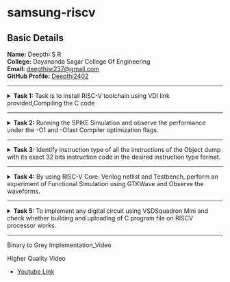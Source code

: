 <html lang="en"><body>
<h1>samsung-riscv</h1>
<h2>Basic Details</h2>
<b>Name:</b> Deepthi S R
<br>
<b>College:</b> Dayananda Sagar College Of Engineering
<br>
<b>Email:</b> <a href="mailto:deepthisr237@gmail.com">deepthisr237@gmail.com</a>
<br>
<b>GitHub Profile:</b> <a href="https://github.com/Deepthi2402">Deepthi2402</a>
<hr>
<!-- Task 1 -->
    <details>
      <p><summary>
      <b>Task 1:</b> Task is to install RISC-V toolchain using VDI link provided,Compiling the C code 
    </summary></p>
    <b>1. Compiling C code</b>
    <br><br>
    <pre><code>
    cd
    gedit summ.c
    gcc summ.c
    ./a.out</code></pre>
    <br>
    <img src="https://github.com/Deepthi2402/Samsung-riscv/blob/main/Task%201/cprog_ex1.jpg"  alt=C code>
    <br><br>
    <img src="https://github.com/Deepthi2402/Samsung-riscv/blob/main/Task%201/cprog_output.jpg"      alt=commands for c compilation>
    <br><br>
    <b>2. Object Dump and O1, Ofast Output</b>
    <br><br>
    <pre><code>
    cat summ.c
    riscv64-unknown-elf-gcc -O1 -mabi=lp64 -march=rv64i -o summ.o summ.c
    ls -ltr summ.o
    </code></pre>
    <br>
    <img src="https://github.com/Deepthi2402/Samsung-riscv/blob/main/Task%201/cmd_risc.jpg"    alt=Commands >
    <br><br>
    <pre><code>riscv64-unknown-elf-objdump -d summ.o |less</code></pre>
    <br>
    <img src="https://github.com/Deepthi2402/Samsung-riscv/blob/main/Task%201/obj_dump.jpg" alt=Object dump>
      <br>
      <br>
      <b>For O1: The number of instructions were 15</b><br><br>
    <img src="https://github.com/Deepthi2402/Samsung-riscv/blob/main/Task%201/o1_ass.jpg" alt=O1 output>
    <br><br>
    <pre><code>riscv64-unknown-elf-gcc -Ofast -mabi=lp64 -march=rv64i -o summ.o summ.c</code></pre>
    <br>
      <b>For Ofast: the number of instructions were 12</b>
      <br><br>
    <img src="https://github.com/Deepthi2402/Samsung-riscv/blob/main/Task%201/fast_ass.jpg"  alt=Ofast output>
    <br><br>
    </details>
<hr>
<!--End of Task 1-->
 <!-- Task 2 -->
     <!-- Spike for Sum1ton -->				
<details>
<p><summary>
<b>Task 2:</b> Running the SPIKE Simulation and observe the performance under the -O1 and -Ofast Compiler optimization flags.
</summary></p>
<details>
<p><summary>1. Sum of Integers from 1 to n</summary></p>
<b>Debugging sum.o for O1</b>
<pre><code>riscv64-unknown-elf-gcc -O1 -mabi=lp64 -march=rv64i -o sum.o sum.c
ls -ltr sum.o
spike pk sum.o
spike -d pk sum.o</code></pre>
<b>O1 assembly output</b>
<pre>0000000000010184 &lt;main&gt;:
   10184:       ff010113                addi    sp,sp,-16
   10188:       00113423                sd      ra,8(sp)
   1018c:       04600793                li      a5,70
   10190:       fff7879b                addiw   a5,a5,-1
   10194:       fe079ee3                bnez    a5,10190 &lt;main+0xc&gt;
   10198:       00001637                lui     a2,0x1
   1019c:       96f60613                addi    a2,a2,-1681 # 96f &lt;register_fini-0xf741&gt;
   101a0:       04500593                li      a1,69
   101a4:       00021537                lui     a0,0x21
   101a8:       19050513                addi    a0,a0,400 # 21190 &lt;__clzdi2+0x48&gt;
   101ac:       26c000ef                jal     ra,10418 &lt;printf&gt;
   101b0:       00000513                li      a0,0
   101b4:       00813083                ld      ra,8(sp)
   101b8:       01010113                addi    sp,sp,16
   101bc:       00008067                ret
</pre>
<p>15 instructions for O1</p>
<br>
<img src="https://github.com/Deepthi2402/Samsung-riscv/blob/main/Task%202/O1_spike_sum.png" alt=debugging O1>
<br><br>
<b>Debugging sum.o for Ofast</b>
<pre><code>riscv64-unknown-elf-gcc -Ofast -mabi=lp64 -march=rv64i -o sum.o sum.c
spike pk sum.o
spike -d pk sum.o</code></pre>
<b>Ofast assembly output</b>
<pre>00000000000100b0 &lt;main&gt;:
   100b0:       00001637                lui     a2,0x1
   100b4:       00021537                lui     a0,0x21
   100b8:       ff010113                addi    sp,sp,-16
   100bc:       96f60613                addi    a2,a2,-1681 # 96f &lt;main-0xf741&gt;
   100c0:       04500593                li      a1,69
   100c4:       18050513                addi    a0,a0,384 # 21180 &lt;__clzdi2+0x44&gt;
   100c8:       00113423                sd      ra,8(sp)
   100cc:       340000ef                jal     ra,1040c &lt;printf&gt;
   100d0:       00813083                ld      ra,8(sp)
   100d4:       00000513                li      a0,0
   100d8:       01010113                addi    sp,sp,16
   100dc:       00008067                ret
</pre>
<p>12 instructions for Ofast</p>
<br>
<img src="https://github.com/Deepthi2402/Samsung-riscv/blob/main/Task%202/Ofast_spike_sum.png",alt="debugging Ofast">
</details>	   
                                             <!-- Spike for EvenOdd -->	   
<details>
<p><summary>2. Even Odd detector</summary></p>
<b>Compiling Evenodd C program</b>
<pre><code>gedit odd.c
gcc odd.c
./a.out</code></pre>
<pre>#include  &lt;stdio.h&gt;
int main() {
    int number;
    printf("Enter an integer: ");
    scanf("%d", &amp;number);
    if (number % 2 == 0) {
        printf("%d is an even number.\n", number);
    } else {
        printf("%d is an odd number.\n", number);
    }
return 0;
}
</pre>
<br><br>
<img src="https://github.com/Deepthi2402/Samsung-riscv/blob/main/Task%202/c%20langauge_odd.png",alt="odd Compilation">
<br><br>
<b>Debugging odd.o for O1</b>
<pre><code>riscv64-unknown-elf-gcc -O1 -mabi=lp64 -march=rv64i -o odd.o odd.c
spike pk odd.o
spike -d pk odd.o</code></pre>
<b>O1 assembly output</b>
<pre>10184:       fe010113                addi    sp,sp,-32
   10188:       00113c23                sd      ra,24(sp)
   1018c:       0002b537                lui     a0,0x2b
   10190:       c3050513                addi    a0,a0,-976 # 2ac30 &lt;__clzdi2+0x44&gt;
   10194:       2a4000ef                jal     ra,10438 &lt;printf&gt;
   10198:       00c10593                addi    a1,sp,12
   1019c:       0002b537                lui     a0,0x2b
   101a0:       c4850513                addi    a0,a0,-952 # 2ac48 &lt;__clzdi2+0x5c&gt;
   101a4:       2e8000ef                jal     ra,1048c &lt;scanf&gt;
   101a8:       00c12583                lw      a1,12(sp)
   101ac:       0015f793                andi    a5,a1,1
   101b0:       02079063                bnez    a5,101d0 &lt;main+0x4c&gt;
   101b4:       0002b537                lui     a0,0x2b
   101b8:       c5050513                addi    a0,a0,-944 # 2ac50 &lt;__clzdi2+0x64&gt;
   101bc:       27c000ef                jal     ra,10438 &lt;printf&gt;
   101c0:       00000513                li      a0,0
   101c4:       01813083                ld      ra,24(sp)
   101c8:       02010113                addi    sp,sp,32
   101cc:       00008067                ret
   101d0:       0002b537                lui     a0,0x2b
   101d4:       c6850513                addi    a0,a0,-920 # 2ac68 &lt;__clzdi2+0x7c&gt;
   101d8:       260000ef                jal     ra,10438 &lt;printf&gt;
   101dc:       fe5ff06f                j       101c0 &lt;main+0x3c&gt;
</pre>
<p>23 instructions for O1</p>
<br>
<img src="https://github.com/Deepthi2402/Samsung-riscv/blob/main/Task%202/O1_spike_odd.png",alt="Debug O1">
<br><br>
<b>Debugging odd.o for Ofast</b>
<pre><code>riscv64-unknown-elf-gcc -Ofast -mabi=lp64 -march=rv64i -o odd.o odd.c
spike pk odd.o
spike -d pk odd.o</code></pre>
<b>Ofast assembly output</b>  
<pre>100b0:       0002b537                lui     a0,0x2b
   100b4:       fe010113                addi    sp,sp,-32
   100b8:       c3050513                addi    a0,a0,-976 # 2ac30 &lt;__clzdi2+0x44&gt;
   100bc:       00113c23                sd      ra,24(sp)
   100c0:       378000ef                jal     ra,10438 &lt;printf&gt;
   100c4:       0002b537                lui     a0,0x2b
   100c8:       00c10593                addi    a1,sp,12
   100cc:       c4850513                addi    a0,a0,-952 # 2ac48 &lt;__clzdi2+0x5c&gt;
   100d0:       3bc000ef                jal     ra,1048c &lt;scanf&gt;
   100d4:       00c12583                lw      a1,12(sp)
   100d8:       0015f793                andi    a5,a1,1
   100dc:       02079063                bnez    a5,100fc &lt;main+0x4c&gt;
   100e0:       0002b537                lui     a0,0x2b
   100e4:       c5050513                addi    a0,a0,-944 # 2ac50 &lt;__clzdi2+0x64&gt;
   100e8:       350000ef                jal     ra,10438 &lt;printf&gt;
   100ec:       01813083                ld      ra,24(sp)
   100f0:       00000513                li      a0,0
   100f4:       02010113                addi    sp,sp,32
   100f8:       00008067                ret
   100fc:       0002b537                lui     a0,0x2b
   10100:       c6850513                addi    a0,a0,-920 # 2ac68 &lt;__clzdi2+0x7c&gt;
   10104:       334000ef                jal     ra,10438 &lt;printf&gt;
   10108:       fe5ff06f                j       100ec &lt;main+0x3c&gt;
</pre>
<p>23 instructions for Ofast</p>
<br>
<img src="https://github.com/Deepthi2402/Samsung-riscv/blob/main/Task%202/Ofast_spike_odd.png",alt=Ofast debug>
<br><br>
</details>
</details>
<hr>   
                                              <!--End of Task 2-->
 <!-- Task 3 -->   
<details>
	<summary>
		<b>Task 3:</b> Identify instruction type of all the instructions of the Object dump with its exact 32 bits instruction code in the desired instruction type format.
	</summary><br>
<details>
	<p><summary>
		RISC-V Instruction Formats
	</summary></p>
<!-- Explaination -->
	
<h2>Instruction Types and Fields</h2>

<p> The RISC-V instructions are categorized into types based on their filed organization.Each type has specific fields like opcode,funct3,funct4,immediate values and register numbers. The types include:</p>

<b>&nbsp;&nbsp;&nbsp;&nbsp;&#183; R-Type:</b> Register Type <br>
<b>&nbsp;&nbsp;&nbsp;&nbsp;&#183; I-Type:</b> Immediate Type <br>
<b>&nbsp;&nbsp;&nbsp;&nbsp;&#183; S-Type:</b> Store Type <br>
<b>&nbsp;&nbsp;&nbsp;&nbsp;&#183; B-Type:</b> Branch Type <br>
<b>&nbsp;&nbsp;&nbsp;&nbsp;&#183; U-Type:</b> Upper Immediate Type <br>
<b>&nbsp;&nbsp;&nbsp;&nbsp;&#183; J-Type:</b> Jump Type <br>

<!-- R-Type -->

<h3>RISCV R-Type Instructions</h3>

<p>R-type instructions are used for operations that involve only registers. These instructions typically perform arithmetic, logical, and shift operations.</p>

<b>Format:</b><br>

<pre>
+----------------------------------------------------------------------------------------------------------------------------------+
  funct7[31:25](7-bits) | rs2[24:20](5-bits) | rs1[19:15](5-bits) | funct3[14:12](3-bits) | rd[11:7](5-bits) | opcode[6:0](7-bits)
+----------------------------------------------------------------------------------------------------------------------------------+
</pre>

<b>&nbsp;&nbsp;&nbsp;&nbsp;&#183; funct7:</b> Further specifies the operation.<br>
<b>&nbsp;&nbsp;&nbsp;&nbsp;&#183; rs2:</b> Second source register.<br>
<b>&nbsp;&nbsp;&nbsp;&nbsp;&#183; rs1:</b> First source register.<br>
<b>&nbsp;&nbsp;&nbsp;&nbsp;&#183; funct3:</b> Further specifies the operation.<br>
<b>&nbsp;&nbsp;&nbsp;&nbsp;&#183; rd:</b> Destination register.<br>
<b>&nbsp;&nbsp;&nbsp;&nbsp;&#183; opcode:</b> Specifies the operation.<br>

<!-- I-Type -->

<h3>RISCV I-Type Instructions</h3>

<p>I-Type instructions cover various operations, including immediate arithmetic, load operations, and certain control flow instructions.</p>

<b>Format:</b><br>

<pre>
+----------------------------------------------------------------------------------------------------------+
  imm[31:20](12-bits) | rs1[19:15](5-bits) | funct3[14:12](3-bits) | rd[11:7](5-bits) | opcode[6:0](7-bits)
+----------------------------------------------------------------------------------------------------------+
</pre>

<b>&nbsp;&nbsp;&nbsp;&nbsp;&#183; imm:</b> Immediate Value.<br>
<b>&nbsp;&nbsp;&nbsp;&nbsp;&#183; rs1:</b> First source register.<br>
<b>&nbsp;&nbsp;&nbsp;&nbsp;&#183; funct3:</b> Further specifies the operation.<br>
<b>&nbsp;&nbsp;&nbsp;&nbsp;&#183; rd:</b> Destination register.<br>
<b>&nbsp;&nbsp;&nbsp;&nbsp;&#183; opcode:</b> Specifies the operation.<br>

<!-- S-Type -->

<h3>RISCV S-Type Instructions</h3>

<p>S-type instructions are essential for accessing and manipulating data in memory.Used to store data from a register to memory.</p>

<b>Format:</b><br>

<pre>
+--------------------------------------------------------------------------------------------------------------------------------------------+
  imm[31:25](11:5)(7-bits) | rs2[24:20](5-bits) | rs1[19:15](5-bits) | funct3[14:12](3-bits) | imm[11:7](4:0)(5-bits) | opcode[6:0](7-bits)
+--------------------------------------------------------------------------------------------------------------------------------------------+
</pre>

<b>&nbsp;&nbsp;&nbsp;&nbsp;&#183; imm:</b> Immediate Value( split into imm[11:5] and imm[4:0]).<br>
<b>&nbsp;&nbsp;&nbsp;&nbsp;&#183; rs2:</b> Second source register.<br>
<b>&nbsp;&nbsp;&nbsp;&nbsp;&#183; rs1:</b> First source register.<br>
<b>&nbsp;&nbsp;&nbsp;&nbsp;&#183; funct3:</b> Further specifies the operation.<br>
<b>&nbsp;&nbsp;&nbsp;&nbsp;&#183; opcode:</b> Specifies the operation.<br>

<!-- B-Type -->
      
<h3>RISCV B-Type Instructions</h3>

<p>B-type instructions are crucial for implementing control flow in programs, enabling conditional execution of code blocks.Used for conditional branches, which alter the program flow based on a comparison of register values.</p>

<b>Format:</b><br>

<pre>
+---------------------------------------------------------------------------------------------------------------------------------------------------------------------------------------+
  imm[31](12)(1-bit) | imm[30:25](10:5)(6-bits) | rs2[24:20](5-bits) | rs1[19:15](5-bits) | funct3[14:12](3-bits) | imm[11:8](4:1)(4-bits) | imm[7](11)(1-bit) | opcode[6:0](7-bits)
+---------------------------------------------------------------------------------------------------------------------------------------------------------------------------------------+
</pre>

<b>&nbsp;&nbsp;&nbsp;&nbsp;&#183; imm:</b> Immediate Value( split into imm[12], imm[10:5], imm[4:1] and imm[11]).<br>
<b>&nbsp;&nbsp;&nbsp;&nbsp;&#183; rs2:</b> Second source register.<br>
<b>&nbsp;&nbsp;&nbsp;&nbsp;&#183; rs1:</b> First source register.<br>
<b>&nbsp;&nbsp;&nbsp;&nbsp;&#183; funct3:</b> Further specifies the operation.<br>
<b>&nbsp;&nbsp;&nbsp;&nbsp;&#183; opcode:</b> Specifies the operation.<br>

<!-- U-Type -->

<h3>RISCV U-Type Instructions</h3>

<p>U-Type instructions are used for operations like loading upper immediate (LUI) and adding upper immediate to PC (AUIPC).</p>

<b>Format:</b><br>

<pre>
+----------------------------------------------------------------------------------------------------------+
                  imm[31:12](20-bits)                |    rd[11:7](5-bits)      |     opcode[6:0](7-bits)
+----------------------------------------------------------------------------------------------------------+
</pre>

<b>&nbsp;&nbsp;&nbsp;&nbsp;&#183; imm:</b> Upper 20 bits of the immediate value.<br>
<b>&nbsp;&nbsp;&nbsp;&nbsp;&#183; rd:</b> Destination register.<br>
<b>&nbsp;&nbsp;&nbsp;&nbsp;&#183; opcode:</b> Specifies the operation.<br>

<!-- J-Type -->
      
<h3>RISCV J-Type Instructions</h3>

<p>J-type instructions in RISC-V are primarily used for unconditional jumps to specific target addresses within the program.They play a crucial role in controlling the flow of execution by transferring control to a different part of the code.</p>

<b>Format:</b><br>

<pre>
+---------------------------------------------------------------------------------------------------------------------------------------------------------------------------------------+
  imm[31](20)(1-bit) | imm[30:21](10:1)(10-bits) | imm[20](11)(1-bit) | imm[19:12](19:12)(8-bits) | rd[11:7](5-bits) | opcode[6:0](7-bits)
+---------------------------------------------------------------------------------------------------------------------------------------------------------------------------------------+
</pre>

<b>&nbsp;&nbsp;&nbsp;&nbsp;&#183; imm:</b> Immediate Value( split into imm[20], imm[10:1], imm[11] and imm[19:12]).<br>
<b>&nbsp;&nbsp;&nbsp;&nbsp;&#183; rd:</b> Destination register.<br>
<b>&nbsp;&nbsp;&nbsp;&nbsp;&#183; opcode:</b> Specifies the operation.<br>
</details>
<!-- Machine Codes -->
<details>
	     <p><summary>
		     Machine Codes for Different Instructions
	     </summary></p>
<h3>Machine Codes:</h3>

<pre>0000000000010184 &ltmain&gt:
   10184:       fd010113                addi    sp,sp,-48
   10188:       02113423                sd      ra,40(sp)
   1018c:       02813023                sd      s0,32(sp)
   10190:       00913c23                sd      s1,24(sp)
   10194:       01213823                sd      s2,16(sp)
   10198:       01313423                sd      s3,8(sp)
   1019c:       00300993                li      s3,3
   101a0:       00000493                li      s1,0
   101a4:       27b00913                li      s2,635
   101a8:       0024941b                slliw   s0,s1,0x2
   101ac:       0094043b                addw    s0,s0,s1
   101b0:       0014141b                slliw   s0,s0,0x1
   101b4:       00a00593                li      a1,10
   101b8:       00090513                mv      a0,s2
   101bc:       130000ef                jal     ra,102ec &lt;__moddi3&gt;
   101c0:       008504bb                addw    s1,a0,s0
   101c4:       00a00593                li      a1,10
   101c8:       00090513                mv      a0,s2
   101cc:       09c000ef                jal     ra,10268 &lt;__divdi3&gt;
   101d0:       0005091b                sext.w  s2,a0
   101d4:       fff9899b                addiw   s3,s3,-1
   101d8:       fc0998e3                bnez    s3,101a8 &lt;main+0x24&gt;
   101dc:       27b00793                li      a5,635conver
   101e0:       02f48a63                beq     s1,a5,10214 &lt;main+0x90&gt;
   101e4:       27b00593                li      a1,635
   101e8:       00021537                lui     a0,0x21
   101ec:       20850513                addi    a0,a0,520 # 21208 &lt;__clzdi2+0x58&gt;
   101f0:       390000ef                jal     ra,10580 &lt;printf&gt;
   101f4:       00000513                li      a0,0
   101f8:       02813083                ld      ra,40(sp)
   101fc:       02013403                ld      s0,32(sp)
   10200:       01813483                ld      s1,24(sp)
   10204:       01013903                ld      s2,16(sp)
   10208:       00813983                ld      s3,8(sp)
   1020c:       03010113                addi    sp,sp,48
   10210:       00008067                ret
   10214:       27b00593                li      a1,635
   10218:       00021537                lui     a0,0x21
   1021c:       1f050513                addi    a0,a0,496 # 211f0 &lt;__clzdi2+0x40&gt;
   10220:       360000ef                jal     ra,10580 &lt;printf&gt;
   10224:       fd1ff06f                j       101f4 &lt;main+0x70&gt;
</pre>

<!-- 1 -->

<h3>1. Machine code for <code>addi sp, sp, -48</code></h3>
<b>&nbsp;&nbsp;Instruction: </b><code>addi sp, sp, -48</code>  <br><br>
	<b>&nbsp;&nbsp;&nbsp;&nbsp;&#183; Opcode: </b>0010011 (7 bits) <br>
	<b>&nbsp;&nbsp;&nbsp;&nbsp;&#183; Immediate: </b>-48 (12 bits,two's complement) <br>
	<b>&nbsp;&nbsp;&nbsp;&nbsp;&#183; Source Register(rs1): </b>sp (x2,5 bits) <br>
	<b>&nbsp;&nbsp;&nbsp;&nbsp;&#183; Destination Register(rd): </b>sp (x2,5 bits) <br>
	<b>&nbsp;&nbsp;&nbsp;&nbsp;&#183; Function(funct3): </b>000 (3 bits) <br><br>
<b>&nbsp;&nbsp;Breakdown:</b><br><br>
	<b>&nbsp;&nbsp;&nbsp;&nbsp;&#183; Immediate(-48): </b><code>111111010000</code> <br>
	<b>&nbsp;&nbsp;&nbsp;&nbsp;&#183; rs1(sp=x2): </b><code>00010</code> <br>
	<b>&nbsp;&nbsp;&nbsp;&nbsp;&#183; funct3: </b><code>000</code> <br>
	<b>&nbsp;&nbsp;&nbsp;&nbsp;&#183; rd(sp=x2): </b><code>00010</code> <br>
	<b>&nbsp;&nbsp;&nbsp;&nbsp;&#183; Opcode: </b><code>0010011</code> <br><br>
<pre><code>10184:       fd010113          addi  sp, sp, -48</code></pre>
	   
<table>
	<tr>
		<th>Immediate (12 bits)</th>
		<th>rs1 (5 bits)</th>
		<th>funct3 (3 bits)</th>
		<th>rd (5 bits)</th>
		<th>Opcode (7 bits)</th>
	</tr>
	<tr>
		<td>111111010000</td>
		<td>00010</td>
		<td>000</td>
		<td>00010</td>
		<td>0010011</td>
	</tr>
</table>

<!-- 2 -->

<h3>2. Machine code for <code>sd ra, 40(sp)</code></h3>
<b>&nbsp;&nbsp;Instruction: </b><code>sd ra, 40(sp)</code>  <br><br>
	<b>&nbsp;&nbsp;&nbsp;&nbsp;&#183; Opcode: </b>0100011 (7 bits) <br>
	<b>&nbsp;&nbsp;&nbsp;&nbsp;&#183; Immediate: </b>40 (12 bits split into imm[11:5] and imm[4:0]) <br>
	<b>&nbsp;&nbsp;&nbsp;&nbsp;&#183; Base Register(rs1): </b>sp (x2,5 bits) <br>
	<b>&nbsp;&nbsp;&nbsp;&nbsp;&#183; Source Register(rd): </b>ra (x1,5 bits) <br>
	<b>&nbsp;&nbsp;&nbsp;&nbsp;&#183; Function(funct3): </b>011 (3 bits) <br><br>
<b>&nbsp;&nbsp;Breakdown:</b><br><br>
	<b>&nbsp;&nbsp;&nbsp;&nbsp;&#183; Immediate(40): </b><code>000000101000 </code>(Split into imm[11:5]=<code>0000001</code> and 		imm[4:0]=<code>01000 </code>)<br>
	<b>&nbsp;&nbsp;&nbsp;&nbsp;&#183; rs1(sp=x2): </b><code>00010</code> <br>
	<b>&nbsp;&nbsp;&nbsp;&nbsp;&#183; funct3: </b><code>011</code> <br>
	<b>&nbsp;&nbsp;&nbsp;&nbsp;&#183; rs2(ra=x1): </b><code>00001</code> <br>
	<b>&nbsp;&nbsp;&nbsp;&nbsp;&#183; Opcode: </b><code>0100011</code> <br><br>
 <b>&nbsp;&nbsp;Binary Representation:</b><br><br>
 	<b>&nbsp;&nbsp;&nbsp;&nbsp;&#183; imm[11:5] (7 bits): </b><code>0000001</code><br>
  	<b>&nbsp;&nbsp;&nbsp;&nbsp;&#183; rs2 (5 bits): </b><code>00001</code><br>
   	<b>&nbsp;&nbsp;&nbsp;&nbsp;&#183; rs1 (5 bits): </b><code>00010</code><br>
    	<b>&nbsp;&nbsp;&nbsp;&nbsp;&#183; funct3 (3 bits): </b><code>011</code><br>
     	<b>&nbsp;&nbsp;&nbsp;&nbsp;&#183; imm[4:0] (5 bits): </b><code>01000</code><br>
      	<b>&nbsp;&nbsp;&nbsp;&nbsp;&#183; opcode (7 bits): </b><code>0100011</code><br><br>
<pre><code>10188:       02113423        sd   ra, 40(sp)</code></pre>
	   
<table>
	<tr>
		<th>Imm[11:5] (7 bits)</th>
		<th>rs2 (5 bits)</th>
		<th>rs1 (5 bits)</th>
		<th>funct3 (3 bits)</th>
		<th>imm[4:0] (5 bits)</th>
		<th>Opcode (7 bits)</th>
	</tr>
	<tr>
		<td>0000001</td>
		<td>00001</td>
		<td>00010</td>
		<td>011</td>
		<td>01000</td>
		<td>0100011</td>
	</tr>
</table>

<!-- 3 -->

<h3>3. Machine code for <code>sd s0, 32(sp)</code></h3>
<b>&nbsp;&nbsp;Instruction: </b><code>sd s0, 32(sp)</code>  <br><br>
	<b>&nbsp;&nbsp;&nbsp;&nbsp;&#183; Opcode: </b>0100011 (7 bits) <br>
	<b>&nbsp;&nbsp;&nbsp;&nbsp;&#183; Immediate: </b>32 (12 bits split into imm[11:5] and imm[4:0]) <br>
	<b>&nbsp;&nbsp;&nbsp;&nbsp;&#183; Base Register(rs1): </b>sp (x2,5 bits) <br>
	<b>&nbsp;&nbsp;&nbsp;&nbsp;&#183; Source Register(rd): </b>s0 (x8,5 bits) <br>
	<b>&nbsp;&nbsp;&nbsp;&nbsp;&#183; Function(funct3): </b>011 (3 bits) <br><br>
<b>&nbsp;&nbsp;Breakdown:</b><br><br>
	<b>&nbsp;&nbsp;&nbsp;&nbsp;&#183; Immediate(32): </b><code>000000100000 </code>(Split into imm[11:5]=<code>0000001</code> and 		imm[4:0]=<code>00000</code>)<br>
	<b>&nbsp;&nbsp;&nbsp;&nbsp;&#183; rs1(sp=x2): </b><code>00010</code> <br>
	<b>&nbsp;&nbsp;&nbsp;&nbsp;&#183; funct3: </b><code>011</code> <br>
	<b>&nbsp;&nbsp;&nbsp;&nbsp;&#183; rs2(s0=x8): </b><code>01000</code> <br>
	<b>&nbsp;&nbsp;&nbsp;&nbsp;&#183; Opcode: </b><code>0100011</code> <br><br>
 <b>&nbsp;&nbsp;Binary Representation:</b><br><br>
 	<b>&nbsp;&nbsp;&nbsp;&nbsp;&#183; imm[11:5] (7 bits): </b><code>0000001</code><br>
  	<b>&nbsp;&nbsp;&nbsp;&nbsp;&#183; rs2 (5 bits): </b><code>01000</code><br>
   	<b>&nbsp;&nbsp;&nbsp;&nbsp;&#183; rs1 (5 bits): </b><code>00010</code><br>
    	<b>&nbsp;&nbsp;&nbsp;&nbsp;&#183; funct3 (3 bits): </b><code>011</code><br>
     	<b>&nbsp;&nbsp;&nbsp;&nbsp;&#183; imm[4:0] (5 bits): </b><code>00000</code><br>
      	<b>&nbsp;&nbsp;&nbsp;&nbsp;&#183; opcode (7 bits): </b><code>0100011</code><br><br>
<pre><code>1018c:       02813023           sd     s0, 32(sp)</code></pre>
	   
<table>
	<tr>
		<th>Imm[11:5] (7 bits)</th>
		<th>rs2 (5 bits)</th>
		<th>rs1 (5 bits)</th>
		<th>funct3 (3 bits)</th>
		<th>imm[4:0] (5 bits)</th>
		<th>Opcode (7 bits)</th>
	</tr>
	<tr>
		<td>0000001</td>
		<td>01000</td>
		<td>00010</td>
		<td>011</td>
		<td>00000</td>
		<td>0100011</td>
	</tr>
</table>

<!-- 4 -->

<h3>4. Machine code for <code>sd s3, 8(sp)</code></h3>
<b>&nbsp;&nbsp;Instruction: </b><code>sd s3, 8(sp)</code>  <br><br>
	<b>&nbsp;&nbsp;&nbsp;&nbsp;&#183; Opcode: </b>0100011 (7 bits) <br>
	<b>&nbsp;&nbsp;&nbsp;&nbsp;&#183; Immediate: </b>8 (12 bits split into imm[11:5] and imm[4:0]) <br>
	<b>&nbsp;&nbsp;&nbsp;&nbsp;&#183; Base Register(rs1): </b>sp (x2,5 bits) <br>
	<b>&nbsp;&nbsp;&nbsp;&nbsp;&#183; Source Register(rd): </b>s3 (x19,5 bits) <br>
	<b>&nbsp;&nbsp;&nbsp;&nbsp;&#183; Function(funct3): </b>011 (3 bits) <br><br>
<b>&nbsp;&nbsp;Breakdown:</b><br><br>
	<b>&nbsp;&nbsp;&nbsp;&nbsp;&#183; Immediate(8): </b><code>000000001000 </code>(Split into imm[11:5]=<code>0000000</code> and 		imm[4:0]=<code>01000</code>)<br>
	<b>&nbsp;&nbsp;&nbsp;&nbsp;&#183; rs1(sp=x2): </b><code>00010</code> <br>
	<b>&nbsp;&nbsp;&nbsp;&nbsp;&#183; funct3: </b><code>011</code> <br>
	<b>&nbsp;&nbsp;&nbsp;&nbsp;&#183; rs2(s3=x19): </b><code>10011</code> <br>
	<b>&nbsp;&nbsp;&nbsp;&nbsp;&#183; Opcode: </b><code>0100011</code> <br><br>
 <b>&nbsp;&nbsp;Binary Representation:</b><br><br>
 	<b>&nbsp;&nbsp;&nbsp;&nbsp;&#183; imm[11:5] (7 bits): </b><code>0000000</code><br>
  	<b>&nbsp;&nbsp;&nbsp;&nbsp;&#183; rs2 (5 bits): </b><code>10011</code><br>
   	<b>&nbsp;&nbsp;&nbsp;&nbsp;&#183; rs1 (5 bits): </b><code>00010</code><br>
    	<b>&nbsp;&nbsp;&nbsp;&nbsp;&#183; funct3 (3 bits): </b><code>011</code><br>
     	<b>&nbsp;&nbsp;&nbsp;&nbsp;&#183; imm[4:0] (5 bits): </b><code>01000</code><br>
      	<b>&nbsp;&nbsp;&nbsp;&nbsp;&#183; opcode (7 bits): </b><code>0100011</code><br><br>
<pre><code>10198:       01313423           sd    s3, 8(sp)</code></pre>
	   
<table>
	<tr>
		<th>Imm[11:5] (7 bits)</th>
		<th>rs2 (5 bits)</th>
		<th>rs1 (5 bits)</th>
		<th>funct3 (3 bits)</th>
		<th>imm[4:0] (5 bits)</th>
		<th>Opcode (7 bits)</th>
	</tr>
	<tr>
		<td>0000000</td>
		<td>10011</td>
		<td>00010</td>
		<td>011</td>
		<td>01000</td>
		<td>0100011</td>
	</tr>
</table>

<!-- 5 -->

<h3>5. Machine code for <code>li s3, 3</code></h3>
<b>&nbsp;&nbsp;Instruction: </b><code>li s3, 3</code>  <br><br>
	<b>&nbsp;&nbsp;&nbsp;&nbsp;&#183; Opcode: </b>0010011 (7 bits) <br>
	<b>&nbsp;&nbsp;&nbsp;&nbsp;&#183; Immediate: </b>1 (12 bits) <br>
	<b>&nbsp;&nbsp;&nbsp;&nbsp;&#183; Source Register(rs1): </b>zero (x0,5 bits) <br>
	<b>&nbsp;&nbsp;&nbsp;&nbsp;&#183; Destination Register(rd): </b>s3 (x19,5 bits) <br>
	<b>&nbsp;&nbsp;&nbsp;&nbsp;&#183; Function(funct3): </b>000 (3 bits) <br><br>
<b>&nbsp;&nbsp;Breakdown:</b><br><br>
	<b>&nbsp;&nbsp;&nbsp;&nbsp;&#183; Immediate(3): </b><code>000000000011</code> <br>
	<b>&nbsp;&nbsp;&nbsp;&nbsp;&#183; rs1(zero=x0): </b><code>00000</code> <br>
	<b>&nbsp;&nbsp;&nbsp;&nbsp;&#183; funct3: </b><code>000</code> <br>
	<b>&nbsp;&nbsp;&nbsp;&nbsp;&#183; rd(s3=x19): </b><code>10011</code> <br>
	<b>&nbsp;&nbsp;&nbsp;&nbsp;&#183; Opcode: </b><code>0010011</code> <br><br>
<pre><code>1019c:       00300993          li    s3, 3</code></pre>
	   
<table>
	<tr>
		<th>Immediate (12 bits)</th>
		<th>rs1 (5 bits)</th>
		<th>funct3 (3 bits)</th>
		<th>rd (5 bits)</th>
		<th>Opcode (7 bits)</th>
	</tr>
	<tr>
		<td>000000000011</td>
		<td>00000</td>
		<td>000</td>
		<td>10011</td>
		<td>0010011</td>
	</tr>
</table>

<!-- 6 -->

<h3>6. Machine code for <code>li a1, 635</code></h3>
<b>&nbsp;&nbsp;Instruction: </b><code>li a1, 635</code>  <br><br>
	<b>&nbsp;&nbsp;&nbsp;&nbsp;&#183; Opcode: </b>0010011 (7 bits) <br>
	<b>&nbsp;&nbsp;&nbsp;&nbsp;&#183; Immediate: </b>635 (12 bits) <br>
	<b>&nbsp;&nbsp;&nbsp;&nbsp;&#183; Source Register(rs1): </b>zero (x0,5 bits) <br>
	<b>&nbsp;&nbsp;&nbsp;&nbsp;&#183; Destination Register(rd): </b>a1 (x11,5 bits) <br>
	<b>&nbsp;&nbsp;&nbsp;&nbsp;&#183; Function(funct3): </b>000 (3 bits) <br><br>
<b>&nbsp;&nbsp;Breakdown:</b><br><br>
	<b>&nbsp;&nbsp;&nbsp;&nbsp;&#183; Immediate(1): </b><code>001001111011</code> <br>
	<b>&nbsp;&nbsp;&nbsp;&nbsp;&#183; rs1(zero=x0): </b><code>00000</code> <br>
	<b>&nbsp;&nbsp;&nbsp;&nbsp;&#183; funct3: </b><code>000</code> <br>
	<b>&nbsp;&nbsp;&nbsp;&nbsp;&#183; rd(a1=x11): </b><code>01011</code> <br>
	<b>&nbsp;&nbsp;&nbsp;&nbsp;&#183; Opcode: </b><code>0010011</code> <br><br>
<pre><code>101e4:       27b00593             li    a1,635</code></pre>
	   
<table>
	<tr>
		<th>Immediate (12 bits)</th>
		<th>rs1 (5 bits)</th>
		<th>funct3 (3 bits)</th>
		<th>rd (5 bits)</th>
		<th>Opcode (7 bits)</th>
	</tr>
	<tr>
		<td>001001111011</td>
		<td>00000</td>
		<td>000</td>
		<td>01011</td>
		<td>0010011</td>
	</tr>
</table>

<!-- 7 -->

<h3>7. Machine code for <code>addi sp, sp, 48</code></h3>
<b>&nbsp;&nbsp;Instruction: </b><code>addi sp, sp, 48</code>  <br><br>
	<b>&nbsp;&nbsp;&nbsp;&nbsp;&#183; Opcode: </b>0010011 (7 bits) <br>
	<b>&nbsp;&nbsp;&nbsp;&nbsp;&#183; Immediate: </b>-48 (12 bits,two's complement) <br>
	<b>&nbsp;&nbsp;&nbsp;&nbsp;&#183; Source Register(rs1): </b>sp (x2,5 bits) <br>
	<b>&nbsp;&nbsp;&nbsp;&nbsp;&#183; Destination Register(rd): </b>sp (x2,5 bits) <br>
	<b>&nbsp;&nbsp;&nbsp;&nbsp;&#183; Function(funct3): </b>000 (3 bits) <br><br>
<b>&nbsp;&nbsp;Breakdown:</b><br><br>
	<b>&nbsp;&nbsp;&nbsp;&nbsp;&#183; Immediate(48): </b><code>000000110000</code> <br>
	<b>&nbsp;&nbsp;&nbsp;&nbsp;&#183; rs1(sp=x2): </b><code>00010</code> <br>
	<b>&nbsp;&nbsp;&nbsp;&nbsp;&#183; funct3: </b><code>000</code> <br>
	<b>&nbsp;&nbsp;&nbsp;&nbsp;&#183; rd(sp=x2): </b><code>00010</code> <br>
	<b>&nbsp;&nbsp;&nbsp;&nbsp;&#183; Opcode: </b><code>0010011</code> <br><br>
<pre><code>1020c:       03010113          addi  sp, sp, 48</code></pre>
	   
<table>
	<tr>
		<th>Immediate (12 bits)</th>
		<th>rs1 (5 bits)</th>
		<th>funct3 (3 bits)</th>
		<th>rd (5 bits)</th>
		<th>Opcode (7 bits)</th>
	</tr>
	<tr>
		<td>000000110000</td>
		<td>00010</td>
		<td>000</td>
		<td>00010</td>
		<td>0010011</td>
	</tr>
</table>

<!-- 8 -->

<h3>8. Machine code for <code>mv a0, s2</code></h3>
<b>&nbsp;&nbsp;Instruction: </b><code>mv a0, s2</code>  <br><br>
	<b>&nbsp;&nbsp;&nbsp;&nbsp;&#183; Opcode: </b>0010011 (7 bits) <br>
	<b>&nbsp;&nbsp;&nbsp;&nbsp;&#183; Immediate: </b>0 (12 bits) <br>
	<b>&nbsp;&nbsp;&nbsp;&nbsp;&#183; Source Register(rs1): </b>s2 (x18,5 bits) <br>
	<b>&nbsp;&nbsp;&nbsp;&nbsp;&#183; Destination Register(rd): </b>a0 (x10,5 bits) <br>
	<b>&nbsp;&nbsp;&nbsp;&nbsp;&#183; Function(funct3): </b>000 (3 bits) <br><br>
<b>&nbsp;&nbsp;Breakdown:</b><br><br>
	<b>&nbsp;&nbsp;&nbsp;&nbsp;&#183; Immediate(0): </b><code>000000000000</code> <br>
	<b>&nbsp;&nbsp;&nbsp;&nbsp;&#183; rs1(s2=x18): </b><code>10010</code> <br>
	<b>&nbsp;&nbsp;&nbsp;&nbsp;&#183; funct3: </b><code>000</code> <br>
	<b>&nbsp;&nbsp;&nbsp;&nbsp;&#183; rd(a0=x10): </b><code>01010</code> <br>
	<b>&nbsp;&nbsp;&nbsp;&nbsp;&#183; Opcode: </b><code>0010011</code> <br><br>
<pre><code>101c8:       00090513            mv    a0, s2</code></pre>
	   
<table>
	<tr>
		<th>Immediate (12 bits)</th>
		<th>rs1 (5 bits)</th>
		<th>funct3 (3 bits)</th>
		<th>rd (5 bits)</th>
		<th>Opcode (7 bits)</th>
	</tr>
	<tr>
		<td>000000000000</td>
		<td>10010</td>
		<td>000</td>
		<td>01010</td>
		<td>0010011</td>
	</tr>
</table>

<!-- 9 -->

<h3>9. Machine code for <code>sext.w s2, a0</code></h3>
<b>&nbsp;&nbsp;Instruction: </b><code>sext.w s2, a0</code>  <br><br>
	<b>&nbsp;&nbsp;&nbsp;&nbsp;&#183; Opcode: </b>0011011 (7 bits) <br>
	<b>&nbsp;&nbsp;&nbsp;&nbsp;&#183; Immediate: </b>0 (12 bits) <br>
	<b>&nbsp;&nbsp;&nbsp;&nbsp;&#183; Source Register(rs1): </b>a0 (x10,5 bits) <br>
	<b>&nbsp;&nbsp;&nbsp;&nbsp;&#183; Destination Register(rd): </b>s2 (x18,5 bits) <br>
	<b>&nbsp;&nbsp;&nbsp;&nbsp;&#183; Function(funct3): </b>000 (3 bits) <br><br>
<b>&nbsp;&nbsp;Breakdown:</b><br><br>
	<b>&nbsp;&nbsp;&nbsp;&nbsp;&#183; Immediate(1): </b><code>000000000000</code> <br>
	<b>&nbsp;&nbsp;&nbsp;&nbsp;&#183; rs1(a0=x10): </b><code>01010</code> <br>
	<b>&nbsp;&nbsp;&nbsp;&nbsp;&#183; funct3: </b><code>000</code> <br>
	<b>&nbsp;&nbsp;&nbsp;&nbsp;&#183; rd(s2=x18): </b><code>10010</code> <br>
	<b>&nbsp;&nbsp;&nbsp;&nbsp;&#183; Opcode: </b><code>0011011</code> <br><br>
<pre><code>101d0:       0005091b         sext.w  s2, a0 </code></pre>
	   
<table>
	<tr>
		<th>Immediate (12 bits)</th>
		<th>rs1 (5 bits)</th>
		<th>funct3 (3 bits)</th>
		<th>rd (5 bits)</th>
		<th>Opcode (7 bits)</th>
	</tr>
	<tr>
		<td>000000000000</td>
		<td>01010</td>
		<td>000</td>
		<td>10010</td>
		<td>0011011</td>
	</tr>
</table>

<!-- 10 -->

<h3>10. Machine code for <code>addiw s3, s3, -1</code></h3>
<b>&nbsp;&nbsp;Instruction: </b><code>addiw s3, s3, -1</code>  <br><br>
	<b>&nbsp;&nbsp;&nbsp;&nbsp;&#183; Opcode: </b>0011011 (7 bits) <br>
	<b>&nbsp;&nbsp;&nbsp;&nbsp;&#183; Immediate: </b>1 (12 bits) <br>
	<b>&nbsp;&nbsp;&nbsp;&nbsp;&#183; Source Register(rs1): </b>s3 (x19,5 bits) <br>
	<b>&nbsp;&nbsp;&nbsp;&nbsp;&#183; Destination Register(rd): </b>s3 (x19,5 bits) <br>
	<b>&nbsp;&nbsp;&nbsp;&nbsp;&#183; Function(funct3): </b>000 (3 bits) <br><br>
<b>&nbsp;&nbsp;Breakdown:</b><br><br>
	<b>&nbsp;&nbsp;&nbsp;&nbsp;&#183; Immediate(-1): </b><code>111111111111</code> <br>
	<b>&nbsp;&nbsp;&nbsp;&nbsp;&#183; rs1(s3=x19): </b><code>10011</code> <br>
	<b>&nbsp;&nbsp;&nbsp;&nbsp;&#183; funct3: </b><code>000</code> <br>
	<b>&nbsp;&nbsp;&nbsp;&nbsp;&#183; rd(s3=x19): </b><code>10011</code> <br>
	<b>&nbsp;&nbsp;&nbsp;&nbsp;&#183; Opcode: </b><code>0011011</code> <br><br>
<pre><code>101d4:       fff9899b          addiw   s3, s3, -1</code></pre>
	   
<table>
	<tr>
		<th>Immediate (12 bits)</th>
		<th>rs1 (5 bits)</th>
		<th>funct3 (3 bits)</th>
		<th>rd (5 bits)</th>
		<th>Opcode (7 bits)</th>
	</tr>
	<tr>
		<td>111111111111</td>
		<td>10011</td>
		<td>000</td>
		<td>10011</td>
		<td>0011011</td>
	</tr>
</table>

<!-- 11 -->

<h3>11. Machine code for <code>lui a0, 0x21</code></h3>
<b>&nbsp;&nbsp;Instruction: </b><code>lui a0, 0x21</code>  <br><br>
	<b>&nbsp;&nbsp;&nbsp;&nbsp;&#183; Opcode: </b>0110111 (7 bits) <br>
	<b>&nbsp;&nbsp;&nbsp;&nbsp;&#183; Immediate: </b>0x21(33) (20 bits) <br>
	<b>&nbsp;&nbsp;&nbsp;&nbsp;&#183; Destination Register(rd): </b>a0 (x10,5 bits) <br><br>
<b>&nbsp;&nbsp;Breakdown:</b><br><br>
	<b>&nbsp;&nbsp;&nbsp;&nbsp;&#183; Immediate(0x21): </b><code>00000000000000100001</code> <br>
	<b>&nbsp;&nbsp;&nbsp;&nbsp;&#183; rd(a0=x10): </b><code>01010</code> <br>
	<b>&nbsp;&nbsp;&nbsp;&nbsp;&#183; Opcode: </b><code>0110111</code> <br><br>
<pre><code>101e8:       00021537          lui  a0, 0x21</code></pre>
	   
<table>
	<tr>
		<th>Immediate (20 bits)</th>
		<th>rd (5 bits)</th>
		<th>Opcode (7 bits)</th>
	</tr>
	<tr>
		<td>00000000000000100001</td>
		<td>01010</td>
		<td>0110111</td>
	</tr>
</table>

<!-- 12 -->

<h3>12. Machine code for <code>ld ra, 40(sp)</code></h3>
<b>&nbsp;&nbsp;Instruction: </b><code>ld ra, 40(sp)</code>  <br><br>
	<b>&nbsp;&nbsp;&nbsp;&nbsp;&#183; Opcode: </b>0000011 (7 bits) <br>
	<b>&nbsp;&nbsp;&nbsp;&nbsp;&#183; Immediate: </b>40 (12 bits) <br>
	<b>&nbsp;&nbsp;&nbsp;&nbsp;&#183; Source Register(rs1): </b>sp (x2,5 bits) <br>
	<b>&nbsp;&nbsp;&nbsp;&nbsp;&#183; Destination Register(rd): </b>ra (x1,5 bits) <br>
	<b>&nbsp;&nbsp;&nbsp;&nbsp;&#183; Function(funct3): </b>011 (3 bits) <br><br>
<b>&nbsp;&nbsp;Breakdown:</b><br><br>
	<b>&nbsp;&nbsp;&nbsp;&nbsp;&#183; Immediate(24): </b><code>000000101000</code> <br>
	<b>&nbsp;&nbsp;&nbsp;&nbsp;&#183; rs1(sp=x2): </b><code>00010</code> <br>
	<b>&nbsp;&nbsp;&nbsp;&nbsp;&#183; funct3: </b><code>011</code> <br>
	<b>&nbsp;&nbsp;&nbsp;&nbsp;&#183; rd(ra=x1): </b><code>00001</code> <br>
	<b>&nbsp;&nbsp;&nbsp;&nbsp;&#183; Opcode: </b><code>0000011</code> <br><br>
<pre><code>101f8:       02813083           ld   ra, 40(sp)</code></pre>
	   
<table>
	<tr>
		<th>Immediate (12 bits)</th>
		<th>rs1 (5 bits)</th>
		<th>funct3 (3 bits)</th>
		<th>rd (5 bits)</th>
		<th>Opcode (7 bits)</th>
	</tr>
	<tr>
		<td>000000101000</td>
		<td>00010</td>
		<td>011</td>
		<td>00001</td>
		<td>0000011</td>
	</tr>
</table>

<!-- 13 -->

<h3>13. Machine code for <code>slliw   s0,s1,0x2</code></h3>
<b>&nbsp;&nbsp;Instruction: </b><code>slliw   s0,s1,0x2</code>  <br><br>
	<b>&nbsp;&nbsp;&nbsp;&nbsp;&#183; Opcode: </b>0011011 (7 bits) <br>
	<b>&nbsp;&nbsp;&nbsp;&nbsp;&#183; Immediate: </b>0x2 (12 bits) <br>
	<b>&nbsp;&nbsp;&nbsp;&nbsp;&#183; Source Register(rs1): </b>s1 (x9,5 bits) <br>
	<b>&nbsp;&nbsp;&nbsp;&nbsp;&#183; Destination Register(rd): </b>s0 (x8,5 bits) <br>
	<b>&nbsp;&nbsp;&nbsp;&nbsp;&#183; Function(funct3): </b>001 (3 bits) <br><br>
<b>&nbsp;&nbsp;Breakdown:</b><br><br>
	<b>&nbsp;&nbsp;&nbsp;&nbsp;&#183; Immediate(2): </b><code>000000000010</code> <br>
	<b>&nbsp;&nbsp;&nbsp;&nbsp;&#183; rs1(s1=x9): </b><code>10001</code> <br>
	<b>&nbsp;&nbsp;&nbsp;&nbsp;&#183; funct3: </b><code>011</code> <br>
	<b>&nbsp;&nbsp;&nbsp;&nbsp;&#183; rd(s0=x8): </b><code>01000</code> <br>
	<b>&nbsp;&nbsp;&nbsp;&nbsp;&#183; Opcode: </b><code>0000011</code> <br><br>
<pre><code>101a8:       0024941b            slliw  s0, s1, 0x2</code></pre>
	   
<table>
	<tr>
		<th>Immediate (12 bits)</th>
		<th>rs1 (5 bits)</th>
		<th>funct3 (3 bits)</th>
		<th>rd (5 bits)</th>
		<th>Opcode (7 bits)</th>
	</tr>
	<tr>
		<td>000000000010</td>
		<td>01001</td>
		<td>001</td>
		<td>01000</td>
		<td>0011011</td>
	</tr>
</table>

<!-- 14 -->

<h3>14. Machine code for <code>addw s0, s0, s1</code></h3>
<b>&nbsp;&nbsp;Instruction: </b><code>addw s0, s0, s1</code>  <br><br>
	<b>&nbsp;&nbsp;&nbsp;&nbsp;&#183; Opcode: </b>0111011 (7 bits) <br>
	<b>&nbsp;&nbsp;&nbsp;&nbsp;&#183; Immediate: </b>8 (12 bits) <br>
 	<b>&nbsp;&nbsp;&nbsp;&nbsp;&#183; Source Register(rs2): </b>s1 (x9,5 bits) <br>
	<b>&nbsp;&nbsp;&nbsp;&nbsp;&#183; Source Register(rs1): </b>s0 (x8,5 bits) <br>
	<b>&nbsp;&nbsp;&nbsp;&nbsp;&#183; Destination Register(rd): </b>s0 (x8,5 bits) <br>
	<b>&nbsp;&nbsp;&nbsp;&nbsp;&#183; Function(funct3): </b>000 (3 bits) <br><br>
<b>&nbsp;&nbsp;Breakdown:</b><br><br>
	<b>&nbsp;&nbsp;&nbsp;&nbsp;&#183; Immediate(0): </b><code>000000000000</code> <br>
	<b>&nbsp;&nbsp;&nbsp;&nbsp;&#183; rs2(s1=x9): </b><code>01001</code> <br>
 	<b>&nbsp;&nbsp;&nbsp;&nbsp;&#183; rs1(s0=x0): </b><code>01000</code> <br>
	<b>&nbsp;&nbsp;&nbsp;&nbsp;&#183; funct3: </b><code>000</code> <br>
	<b>&nbsp;&nbsp;&nbsp;&nbsp;&#183; rd(s0=x0): </b><code>01000</code> <br>
	<b>&nbsp;&nbsp;&nbsp;&nbsp;&#183; Opcode: </b><code>0111011</code> <br><br>
<pre><code>101ac:       0094043b          addw s0, s0, s1</code></pre>
	   
<table>
	<tr>
		<th>funct7 (7 bits)</th>
		<th>rs2 (5 bits)</th>
		<th>rs1 (5 bits)</th>
		<th>funct3 (3 bits)</th>
		<th>rd (5 bits)</th>
		<th>Opcode (7 bits)</th>
	</tr>
	<tr>
		<td>0000000</td>
		<td>01001</td>
		<td>01000</td>
		<td>000</td>
		<td>01000</td>
		<td>0111011</td>
	</tr>
</table>

<!-- 15 -->

<h3>15. Machine code for <code>ret</code></h3>
<b>&nbsp;&nbsp;Instruction: </b><code>ret</code>  <br><br>
	<b>&nbsp;&nbsp;&nbsp;&nbsp;&#183; Opcode: </b>1100111 (7 bits) <br>
	<b>&nbsp;&nbsp;&nbsp;&nbsp;&#183; Immediate: </b>0 (12 bits) <br>
	<b>&nbsp;&nbsp;&nbsp;&nbsp;&#183; Source Register(rs1): </b>ra (x1,5 bits) <br>
	<b>&nbsp;&nbsp;&nbsp;&nbsp;&#183; Destination Register(rd): </b>zero (x0,5 bits) <br>
	<b>&nbsp;&nbsp;&nbsp;&nbsp;&#183; Function(funct3): </b>000 (3 bits) <br><br>
<b>&nbsp;&nbsp;Breakdown:</b><br><br>
	<b>&nbsp;&nbsp;&nbsp;&nbsp;&#183; Immediate(1): </b><code>000000001011</code> <br>
	<b>&nbsp;&nbsp;&nbsp;&nbsp;&#183; rs1(ra=x1): </b><code>00001</code> <br>
	<b>&nbsp;&nbsp;&nbsp;&nbsp;&#183; funct3: </b><code>000</code> <br>
	<b>&nbsp;&nbsp;&nbsp;&nbsp;&#183; rd(zero=x0): </b><code>00000</code> <br>
	<b>&nbsp;&nbsp;&nbsp;&nbsp;&#183; Opcode: </b><code>1100111</code> <br><br>
<pre><code>10210:       00008067       ret</code></pre>
	   
<table>
	<tr>
		<th>Immediate (12 bits)</th>
		<th>rs1 (5 bits)</th>
		<th>funct3 (3 bits)</th>
		<th>rd (5 bits)</th>
		<th>Opcode (7 bits)</th>
	</tr>
	<tr>
		<td>000000000000</td>
		<td>00001</td>
		<td>000</td>
		<td>00000</td>
		<td>1100111</td>
	</tr>
</table>
</details>
</details>
<hr>
<!--End of Task 3-->
<!-- Task 4 -->
<details><summary><b>Task 4: </b>By using RISC-V Core: Verilog netlist and Testbench, perform an experiment of Functional Simulation using GTKWave and Observe the waveforms.</summary>
    <h3>Steps:</h3>
    1. Using suitable commands install the iverilog and GTKWave in ubuntu<br>
    2. Compile the RISC-V Core: Verilog netlist and Testbench<br>
    3. Observe the waveform output in GTKWave window<br>
    <h4>Installing iverilog and GTKWave in Ubuntu:</h4>
    <pre><code>sudo apt install iverilog gtkwave</code></pre>
    <h3>Simulate and run the verilog code</h3>
    <pre><code>iverilog -o iiitb_rv32i iiitb_rv32i.v iiitb_rv32i_tb.v
    ./iiitb_rv32i
    gtkwave iiitb_rv32i.vcd</code></pre>
    <h4>GTKWave Window:</h4><br>
    <img src="https://github.com/Deepthi2402/Samsung-riscv/blob/main/Task4/waveform.png" alt="GTKWave Window">
    <br><br>
    <h4>Hardcoded Instructions:</h4><br>
    <img src="https://github.com/Deepthi2402/Samsung-riscv/blob/main/Task4/Instructions.png" alt="Hardcoded ISA">
    <br>
    <h3>Ouput Waveforms:</h3>
    <p>The output waveforms showing the instructions performed in a 5-stage pipelined architecture</p>
    <b><i>Instruction 1:</i></b><pre> ADD R6, R2, R1</pre>
        <p>This instruction Adds values of registers R2 and R1 and stores the result in register R6, In this case 1 + 2 = 3.</p>
        <img src="https://github.com/Deepthi2402/Samsung-riscv/blob/main/Task4/add%20r6%2Cr1%2Cr2.png" alt="ADD R6, R2, R1">
    <br><br><b><i>Instruction 2:</i></b><pre> SUB R7, R1, R2</pre>
        <p>This instruction subtracts value of register R2 from R1 and stores the result in register R7, In this case 1 - 2 = -1.</p>
        <img src="https://github.com/Deepthi2402/Samsung-riscv/blob/main/Task4/sub%20r7%2Cr1%2Cr2.png" alt="SUB R7, R1, R2">
    <br><br><b><i>Instruction 3:</i></b><pre> AND R8, R1, R3</pre>
        <p>This instruction executes bitwise "AND" between values of registers R1 and R3 and stores the result in register R8, In this case 01 & 11 = 01(1 in decimal).</p>
        <img src="https://github.com/Deepthi2402/Samsung-riscv/blob/main/Task4/and%20r8%2Cr1%2Cr3.png" alt="AND R8, R1, R3">
    <br><br><b><i>Instruction 4:</i></b><pre> OR R9, R2, R5</pre>
        <p>This instruction executes bitwise "OR" between values of registers R2 and R5 and stores the result in register R9, In this case 010 | 101 = 111(7 in decimal).</p>
        <img src="https://github.com/Deepthi2402/Samsung-riscv/blob/main/Task4/or%20r9%2Cr2%2Cr5.png" alt="OR R9, R2, R5">
    <br><br><b><i>Instruction 5:</i></b><pre> XOR R10, R1, R4</pre>
        <p>This instruction executes bitwise XOR between values of registers R1 and R4 and stores the result in register R10, In this case 001 ^ 100 = 101(5 in decimal).</p>
        <img src="https://github.com/Deepthi2402/Samsung-riscv/blob/main/Task4/xor%20r10%2Cr1%2Cr4.png" alt="XOR R10, R1, R4">
    <br><br><b><i>Instruction 6:</i></b><pre> SLT R11, R2, R4</pre>
        <p>This instruction checks the values of registers R2 and R4 if value of R2 is less than value of R4, then register R11 is set to 1, In this case 2<4 so R11 is set to 1.</p>
        <img src="https://github.com/Deepthi2402/Samsung-riscv/blob/main/Task4/slt%20r11%2Cr2%2Cr4.png" alt="SLT R11, R2, R4">
    <br><br><b><i>Instruction 7:</i></b><pre> ADDI R12, R4, 5</pre>
        <p>This instruction adds the immediate data 5 to the value in register R4 and stores the result in register R12, In this case 4 + 5 = 9.</p>
        <img src="https://github.com/Deepthi2402/Samsung-riscv/blob/main/Task4/addi%20r12%2Cr4%2C5.(i7).png" alt="ADDI R12, R4, 5">
    <br><br><b><i>Instruction 8:</i></b><pre> SW R3, R1, 2</pre>
        <p>This instruction stores the register data @R1+2 into the memory, In this case 1 + 2 = 3.</p>
        <img src="https://github.com/Deepthi2402/Samsung-riscv/blob/main/Task4/sw%20r3%2Cr1%2C2.png" alt="SW R3, R1, 2">
    <br><br><b><i>Instruction 9:</i></b><pre> LW R13, R1, 2</pre>
        <p>This instruction loads the register data @R1+2 into the register R13, In this case 1 + 2 = 3.</p>
        <img src="https://github.com/Deepthi2402/Samsung-riscv/blob/main/Task4/lw%20r13%2Cr1%2C2.png" alt="LW R13, R1, 2">
    <br><br><b><i>Instruction 10:</i></b><pre> BEQ R0, R0, 15</pre>
        <p>This instruction Branches to 15 instructions ahead of current instruction if values of registers R0 equals R0, so Program Counter will be incremented by 15, In this case PC is 10 so new PC value will be 10+15=25.</p>
        <img src="https://github.com/Deepthi2402/Samsung-riscv/blob/main/Task4/beq%20r0%2Cr0%2C15.png" alt="BEQ R0, R0, 15">
    <br><br><b><i>Instruction 11:</i></b><pre> ADD R14, R2 R2</pre>
        <p> This instruction Adds values of registers R2 and R2 and stores the result in register R14, In this case 2 + 2 = 4.</p>
        <img src="https://github.com/Deepthi2402/Samsung-riscv/blob/main/Task4/add%20r14%2Cr2%2Cr2.png" alt="ADD R14, R2 R2">
    <br><br><b><i>Instruction 12:</i></b><pre> BNE R0, R1, 20</pre>
        <p>This instruction Branches to 20 instructions ahead of current instruction if values of registers R0 and R1 don't match , so Program Counter will be incremented by 20, In this case PC is 28 so new PC value will be 28+20=48.</p>
        <img src="https://github.com/Deepthi2402/Samsung-riscv/blob/main/Task4/bne%20r0%2Cr1%2C20.png" alt="BNE R0, R1, 20">
    <br><br><b><i>Instruction 13:</i></b><pre> ADDI R12, R4, 5</pre>
        <p>This instruction adds the immediate data 5 to the value in register R4 and stores the result in register R12, In this case 4 + 5 = 9.</p>
        <img src="https://github.com/Deepthi2402/Samsung-riscv/blob/main/Task4/addi%20r12%2Cr4%2C5.png" alt="ADDI R12, R4, 5">
    <br><br><b><i>Instruction 14:</i></b><pre> SLL R15, R1, R2</pre>
        <p>This instruction shifts the value of register R1 to left by 2, (001)&lt;&lt;2=(100)4.</p>
        <img src="https://github.com/Deepthi2402/Samsung-riscv/blob/main/Task4/sll%20r15%2Cr1%2Cr2(2).png" alt="SLL R15, R1, R2">
    <br><br><b><i>Instruction 15:</i></b><pre> SRL R16, R4, R2</pre>
        <p>This instruction shifts the value of register R1 to right by 2, (100)&gt;&gt;2=(001)1.</p>
        <img src="https://github.com/Deepthi2402/Samsung-riscv/blob/main/Task4/srl%20r16%2Cr14%2Cr2(2).png" alt="SRL R16, R4, R2">
    <br><br>
    </details>
    <!--End of Task 4-->
<hr>

<!--task 5-->
<details>
  <summary>
      <b>
        Task 5:
      </b>
      To implement any digital circuit using VSDSquadron Mini and check whether building and uploading of C program file on RISCV processor works.  
  </summary>
  <h2>
    Implement Binary to Grey code converter using VSDSquadronmini
  </h2>

  <h3>
    Overview
  </h3>

  <p>
This project involves the implementation of a binary-to-Gray code converter using the VSD Squadron Mini, a RISC-V-based SoC development kit. Gray code is a binary numeral system where two successive values differ by only one bit, making it useful in minimizing errors in digital systems. The implementation includes reading a binary input from GPIO pins, applying the Gray code conversion logic, and displaying the output using LEDs. This project demonstrates the practical application of digital encoding techniques and microcontroller-based signal processing, highlighting the efficiency of RISC-V for embedded system applications.
  </p>

  <h3>
   Components Required
  </h3>

  <ul>
    <li>
      VSD Squadron Mini
    </li>
    <li>
      Push buttons for clock
    </li>
    <li>
      8 LEDs for Output Binary and Grey code
    </li>
    <li>
      Bread Board
    </li>
    <li>
      Jumper wires
    </li>
    <li>
     VS Code for software Development
    </li>
    <li>
    PlatformIO multi framework professional IDE
    </li>
  </ul>
  <h3>
  Hardware Connections
  </h3>
  <ul>
    <li>
      <b>
        Input:
      </b>
      <p>
        One input connected to the GPIO Pins of VSDsquadron Mini via push button mounted on the breadboard.
      </p>
    </li>
    <li>
      <b>
        Output:
      </b>
      <p>
       Eight LEDs are connected to display the result of Binary and Grey code.
      </p>
    </li>
    <li>
      <p>
      The GPIO pins are configured according to the reference mannual ensuring the correct flow of signals between the components.
      </p>
    </li>
  </ul>
  <br>
  <img src="https://github.com/Abhay291204/samsung-riscv/blob/main/Task%205/Circuit%20diagram.png">
  <br>

  <h3>
Block Diagram
  </h3>
  <img src="https://github.com/Abhay291204/samsung-riscv/blob/main/Task%205/The-circuit-diagram-and-symbol-of-LFSR-8-bit.png">
  <br>
  <p>
The block diagram represents a 4-bit Binary to Gray Code Converter using XOR gates. It consists of:  
  </p>
  <ul>
<li>
<b>Inputs:</b> Four binary bits labeled  <b>b<sub>3</sub></b>, <b>b<sub>2</sub></b>,<b>b<sub>1</sub></b>, <b>b<sub>0</sub></b>.
</li>

<li>
<b>Logic Gates:</b> Three XOR gates are used to process the input bits and generate the corresponding Gray code.
</li>

<li>
<b>Outputs:</b> Four grey bits labeled  <b>g<sub>3</sub></b>, <b>g<sub>2</sub></b>,<b>g<sub>1</sub></b>, <b>g<sub>0</sub></b>.
</li>

<li>
The diagram visually shows the flow of data, where each XOR gate receives two inputs and produces one output, forming a sequential logic circuit.
</li>
  </ul>
  <h3>
    Working
  </h3>
  <p>
A Binary to Gray Code Converter is a combinational logic circuit that converts a binary number into its equivalent Gray code. Gray code is a special type of binary numeral system where two consecutive numbers differ by only one bit, reducing errors in digital systems like encoders and data transmission.
  </p>


  <p>
3 XOR gates to process the binary input:
  </p>
	  
<pre>
g3 = b3
g2 = b3 ^ b2
g1 = b2 ^ b1
g0 = b1 ^ b0
</pre>


<h3>Truth Table for Binary to Grey</h3>
<h3>Truth Table for Binary to Gray Conversion</h3>
<table>
<!--Row 1-->
	<tr>
		<th colspan="4" align="center">Binary</th><th colspan="4" align="center">Gray</th>
	</tr>
<!--Row 2-->
<tr> 
<!--B -->  <th>B<sub>3</sub></th> <th>B<sub>2</sub></th> <th>B<sub>1</sub></th> <th>B<sub>0</sub></th> 
<!--G -->  <th>G<sub>3</sub></th> <th>G<sub>2</sub></th> <th>G<sub>1</sub></th> <th>G<sub>0</sub></th>
</tr>	
<!--Row 3-->
<tr> 
<!--B -->  <td>0</td> <td>0</td> <td>0</td> <td>0</td> 
<!--G -->  <td>0</td> <td>0</td> <td>0</td> <td>0</td>
</tr>	
<!--Row 4-->
<tr> 
<!--B -->  <td>0</td> <td>0</td> <td>0</td> <td>1</td> 
<!--G -->  <td>0</td> <td>0</td> <td>0</td> <td>1</td>
</tr>
<!--Row 5-->
<tr> 
<!--B -->  <td>0</td> <td>0</td> <td>1</td> <td>0</td> 
<!--G -->  <td>0</td> <td>0</td> <td>1</td> <td>1</td>
</tr>
<!--Row 6-->
<tr> 
<!--B -->  <td>0</td> <td>0</td> <td>1</td> <td>1</td> 
<!--G -->  <td>0</td> <td>0</td> <td>1</td> <td>0</td>
</tr>
<!--Row 7-->
<tr> 
<!--B -->  <td>0</td> <td>1</td> <td>0</td> <td>0</td> 
<!--G -->  <td>0</td> <td>1</td> <td>1</td> <td>0</td>
</tr>
<!--Row 8-->
<tr> 
<!--B -->  <td>0</td> <td>1</td> <td>0</td> <td>1</td> 
<!--G -->  <td>0</td> <td>1</td> <td>1</td> <td>1</td>
</tr>
<!--Row 9-->
<tr> 
<!--B -->  <td>0</td> <td>1</td> <td>1</td> <td>0</td> 
<!--G -->  <td>0</td> <td>1</td> <td>0</td> <td>1</td>
</tr>
<!--Row 10-->
<tr> 
<!--B -->  <td>0</td> <td>1</td> <td>1</td> <td>1</td> 
<!--G -->  <td>0</td> <td>1</td> <td>0</td> <td>0</td>
</tr>
<!--Row 11-->
<tr> 
<!--B -->  <td>1</td> <td>0</td> <td>0</td> <td>0</td> 
<!--G -->  <td>1</td> <td>1</td> <td>0</td> <td>0</td>
</tr>
<!--Row 12-->
<tr> 
<!--B -->  <td>1</td> <td>0</td> <td>0</td> <td>1</td> 
<!--G -->  <td>1</td> <td>1</td> <td>0</td> <td>1</td>
</tr>
<!--Row 13-->
<tr> 
<!--B -->  <td>1</td> <td>0</td> <td>1</td> <td>0</td> 
<!--G -->  <td>1</td> <td>1</td> <td>1</td> <td>1</td>
</tr>
<!--Row 14-->
<tr> 
<!--B -->  <td>1</td> <td>0</td> <td>1</td> <td>1</td> 
<!--G -->  <td>1</td> <td>1</td> <td>1</td> <td>0</td>
</tr>
<!--Row 15-->
<tr> 
<!--B -->  <td>1</td> <td>1</td> <td>0</td> <td>0</td> 
<!--G -->  <td>1</td> <td>0</td> <td>1</td> <td>0</td>
</tr>
<!--Row 16-->
<tr> 
<!--B -->  <td>1</td> <td>1</td> <td>0</td> <td>1</td> 
<!--G -->  <td>1</td> <td>0</td> <td>1</td> <td>1</td>
</tr>
<!--Row 17-->
<tr> 
<!--B -->  <td>1</td> <td>1</td> <td>1</td> <td>0</td> 
<!--G -->  <td>1</td> <td>0</td> <td>0</td> <td>1</td>
</tr>
<!--Row 18-->
<tr> 
<!--B -->  <td>1</td> <td>1</td> <td>1</td> <td>1</td> 
<!--G -->  <td>1</td> <td>0</td> <td>0</td> <td>0</td>
</tr>
</table>

<h3>
  Code
</h3>
<pre>
#include&lt;stdio.h&gt;
#include&lt;debug.h&gt;
#include&lt;ch32v00x.h&gt;
#include&lt;math.h&gt;
#define N 8  // Define N as a macro
void GPIO_Config(void)
{
    GPIO_InitTypeDef GPIO_InitStructure = {0}; 
    RCC_APB2PeriphClockCmd(RCC_APB2Periph_GPIOD, ENABLE);
    RCC_APB2PeriphClockCmd(RCC_APB2Periph_GPIOC, ENABLE);
    GPIO_InitStructure.GPIO_Pin = GPIO_Pin_4;
    GPIO_InitStructure.GPIO_Mode = GPIO_Mode_IPU; // Defined as Input Type.
    GPIO_InitStructure.GPIO_Speed = GPIO_Speed_50MHz;
    GPIO_Init(GPIOC, &GPIO_InitStructure);
    GPIO_InitStructure.GPIO_Pin = GPIO_Pin_0 | GPIO_Pin_1 | GPIO_Pin_2 | GPIO_Pin_3 | GPIO_Pin_5 | GPIO_Pin_6 | GPIO_Pin_7;
    GPIO_InitStructure.GPIO_Mode = GPIO_Mode_Out_PP;
    GPIO_InitStructure.GPIO_Speed = GPIO_Speed_50MHz;
    GPIO_Init(GPIOD, &GPIO_InitStructure);
    GPIO_Init(GPIOC, &GPIO_InitStructure);
}
int main()
{
    int lsfr[N] = {1, 0, 0, 0, 0, 0, 0, 0};  // Initialize all elements
    int lsfr_1[N];
    NVIC_PriorityGroupConfig(NVIC_PriorityGroup_1);
    SystemCoreClockUpdate();
    Delay_Init();
    GPIO_Config();
    while(1)
    {
        if (GPIO_ReadInputDataBit(GPIOC, GPIO_Pin_4) == 0)
    {
        i++%16;
        binary[3] = i & 1;
        binary[2] = (i>>1) & 1;
        binary[1] = (i>>2) & 1;
        binary[0] = (i>>3) & 1;

        binary[4] = binary[0];
        binary[5] = binary[0] ^ binary[1];
        binary[6] = binary[1] ^ binary[2];
        binary[7] = binary[2] ^ binary[3];

        GPIO_WriteBit(GPIOC, GPIO_Pin_3, (binary[7]) ? SET : RESET);
        GPIO_WriteBit(GPIOC, GPIO_Pin_2, (binary[6]) ? SET : RESET);
        GPIO_WriteBit(GPIOC, GPIO_Pin_1, (binary[5]) ? SET : RESET);
        GPIO_WriteBit(GPIOC, GPIO_Pin_0, (binary[4]) ? SET : RESET);
        
        GPIO_WriteBit(GPIOC, GPIO_Pin_6, (binary[3]) ? SET : RESET);
        GPIO_WriteBit(GPIOC, GPIO_Pin_7, (binary[2]) ? SET : RESET);
        GPIO_WriteBit(GPIOD, GPIO_Pin_2, (binary[1]) ? SET : RESET);
        GPIO_WriteBit(GPIOD, GPIO_Pin_3, (binary[0]) ? SET : RESET);
        Delay_Ms(500);

    }
    }

}
</pre>


</details>

<hr>
Binary to Grey Implementation_Video
<p>
  Higher Quality Video
</p>
<ul>
  <li>
<a href="https://youtu.be/u1Xu52OwNDE"
target="_blank">
 Youtube Link
</a>
</li>
</ul>
</body>
</html>

